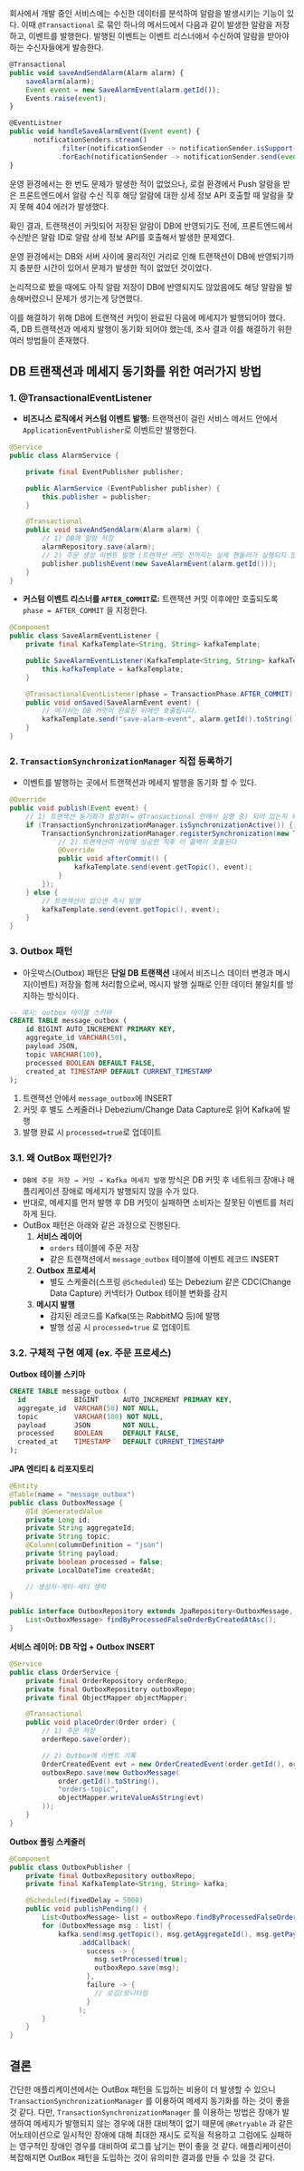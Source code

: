 회사에서 개발 중인 서비스에는 수신한 데이터를 분석하여 알람을 발생시키는 기능이 있다. 이때 `@Transactional` 로 묶인 하나의 메서드에서 다음과 같이 발생한 알람을 저장하고, 이벤트를 발행한다. 발행된 이벤트는 이벤트 리스너에서 수신하여 알람을 받아야하는 수신자들에게 발송한다.

```jsx
@Transactional
public void saveAndSendAlarm(Alarm alarm) {
	saveAlarm(alarm);
	Event event = new SaveAlarmEvent(alarm.getId());
	Events.raise(event);
}

@EventListner
public void handleSaveAlarmEvent(Event event) {
      notificationSenders.stream()
            .filter(notificationSender -> notificationSender.isSupport(event))
            .forEach(notificationSender -> notificationSender.send(event));
}
```

운영 환경에서는 한 번도 문제가 발생한 적이 없었으나, 로컬 환경에서 Push 알람을 받은 프론트엔드에서 알람 수신 직후 해당 알람에 대한 상세 정보 API 호출할 때 알람을 찾지 못해 404 에러가 발생했다.

확인 결과, 트랜잭션이 커밋되어 저장된 알람이 DB에 반영되기도 전에, 프론트엔드에서 수신받은 알람 ID로 알람 상세 정보 API를 호출해서 발생한 문제였다.

운영 환경에서는 DB와 서버 사이에 물리적인 거리로 인해 트랜잭션이 DB에 반영되기까지 충분한 시간이 있어서 문제가 발생한 적이 없었던 것이었다.

논리적으로 봤을 때에도 아직 알람 저장이 DB에 반영되지도 않았음에도 해당 알람을 발송해버렸으니 문제가 생기는게 당연했다.

이를 해결하기 위해 DB에 트랜잭션 커밋이 완료된 다음에 메세지가 발행되어야 했다. 즉, DB 트랜잭션과 메세지 발행이 동기화 되어야 했는데, 조사 결과 이를 해결하기 위한 여러 방법들이 존재했다.

## DB 트랜잭션과 메세지 동기화를 위한 여러가지 방법

### 1. @TransactionalEventListener

- **비즈니스 로직에서 커스텀 이벤트 발행:** 트랜잭션이 걸린 서비스 메서드 안에서 `ApplicationEventPublisher`로 이벤트만 발행한다.

```java
@Service
public class AlarmService {

    private final EventPublisher publisher;

    public AlarmService (EventPublisher publisher) {
        this.publisher = publisher;
    }

    @Transactional
    public void saveAndSendAlarm(Alarm alarm) {
        // 1) DB에 알람 저장
        alarmRepository.save(alarm);
        // 2) 주문 생성 이벤트 발행 (트랜잭션 커밋 전까지는 실제 핸들러가 실행되지 않음)
        publisher.publishEvent(new SaveAlarmEvent(alarm.getId()));
    }
}

```

- **커스텀 이벤트 리스너를 `AFTER_COMMIT`로:** 트랜잭션 커밋 이후에만 호출되도록 `phase = AFTER_COMMIT` 을 지정한다.

```java
@Component
public class SaveAlarmEventListener {
    private final KafkaTemplate<String, String> kafkaTemplate;

    public SaveAlarmEventListener(KafkaTemplate<String, String> kafkaTemplate) {
        this.kafkaTemplate = kafkaTemplate;
    }

    @TransactionalEventListener(phase = TransactionPhase.AFTER_COMMIT)
    public void onSaved(SaveAlarmEvent event) {
        // 여기서는 DB 커밋이 완료된 뒤에만 호출됩니다.
        kafkaTemplate.send("save-alarm-event", alarm.getId().toString());
    }
}

```

### 2. `TransactionSynchronizationManager` 직접 등록하기

- 이벤트를 발행하는 곳에서 트랜잭션과 메세지 발행을 동기화 할 수 있다.

```java
@Override
public void publish(Event event) {
    // 1) 트랜잭션 동기화가 활성화(= @Transactional 안에서 실행 중) 되어 있는지 확인
    if (TransactionSynchronizationManager.isSynchronizationActive()) {
        TransactionSynchronizationManager.registerSynchronization(new TransactionSynchronization() {
            // 2) 트랜잭션이 커밋에 성공한 직후 이 콜백이 호출된다
            @Override
            public void afterCommit() {
                kafkaTemplate.send(event.getTopic(), event);
            }
        });
    } else {
        // 트랜잭션이 없으면 즉시 발행
        kafkaTemplate.send(event.getTopic(), event);
    }
}
```

### 3. Outbox 패턴

- 아웃박스(Outbox) 패턴은 **단일 DB 트랜잭션** 내에서 비즈니스 데이터 변경과 메시지(이벤트) 저장을 함께 처리함으로써, 메시지 발행 실패로 인한 데이터 불일치를 방지하는 방식이다.

```sql
-- 예시: outbox 테이블 스키마
CREATE TABLE message_outbox (
    id BIGINT AUTO_INCREMENT PRIMARY KEY,
    aggregate_id VARCHAR(50),
    payload JSON,
    topic VARCHAR(100),
    processed BOOLEAN DEFAULT FALSE,
    created_at TIMESTAMP DEFAULT CURRENT_TIMESTAMP
);
```

1. 트랜잭션 안에서 `message_outbox`에 INSERT
2. 커밋 후 별도 스케줄러나 Debezium/Change Data Capture로 읽어 Kafka에 발행
3. 발행 완료 시 `processed=true`로 업데이트

### **3.1. 왜 OutBox 패턴인가?**

- `DB에 주문 저장 → 커밋 → Kafka 메세지 발행` 방식은 DB 커밋 후 네트워크 장애나 애플리케이션 장애로 메세지가 발행되지 않을 수가 있다.
- 반대로, 메세지를 먼저 발행 후 DB 커밋이 실패하면 소비자는 잘못된 이벤트를 처리하게 된다.
- OutBox 패턴은 아래와 같은 과정으로 진행된다.
    1. **서비스 레이어**
        - `orders` 테이블에 주문 저장
        - 같은 트랜잭션에서 `message_outbox` 테이블에 이벤트 레코드 INSERT
    2. **Outbox 프로세서**
        - 별도 스케줄러(스프링 `@Scheduled`) 또는 Debezium 같은 CDC(Change Data Capture) 커넥터가 Outbox 테이블 변화를 감지
    3. **메시지 발행**
        - 감지된 레코드를 Kafka(또는 RabbitMQ 등)에 발행
        - 발행 성공 시 `processed=true` 로 업데이트

### 3.2. 구체적 구현 예제 (ex. 주문 프로세스)

**Outbox 테이블 스키마**

```sql
CREATE TABLE message_outbox (
  id            BIGINT      AUTO_INCREMENT PRIMARY KEY,
  aggregate_id  VARCHAR(50) NOT NULL,
  topic         VARCHAR(100) NOT NULL,
  payload       JSON        NOT NULL,
  processed     BOOLEAN     DEFAULT FALSE,
  created_at    TIMESTAMP   DEFAULT CURRENT_TIMESTAMP
);
```

**JPA 엔티티 & 리포지토리**

```java
@Entity
@Table(name = "message_outbox")
public class OutboxMessage {
    @Id @GeneratedValue
    private Long id;
    private String aggregateId;
    private String topic;
    @Column(columnDefinition = "json")
    private String payload;
    private boolean processed = false;
    private LocalDateTime createdAt;

    // 생성자·게터·세터 생략
}

public interface OutboxRepository extends JpaRepository<OutboxMessage, Long> {
    List<OutboxMessage> findByProcessedFalseOrderByCreatedAtAsc();
}
```

**서비스 레이어: DB 작업 + Outbox INSERT**

```java
@Service
public class OrderService {
    private final OrderRepository orderRepo;
    private final OutboxRepository outboxRepo;
    private final ObjectMapper objectMapper;

    @Transactional
    public void placeOrder(Order order) {
        // 1) 주문 저장
        orderRepo.save(order);

        // 2) Outbox에 이벤트 기록
        OrderCreatedEvent evt = new OrderCreatedEvent(order.getId(), order.getTotal());
        outboxRepo.save(new OutboxMessage(
            order.getId().toString(),
            "orders-topic",
            objectMapper.writeValueAsString(evt)
        ));
    }
}
```

**Outbox 폴링 스케줄러**

```java
@Component
public class OutboxPublisher {
    private final OutboxRepository outboxRepo;
    private final KafkaTemplate<String, String> kafka;

    @Scheduled(fixedDelay = 5000)
    public void publishPending() {
        List<OutboxMessage> list = outboxRepo.findByProcessedFalseOrderByCreatedAtAsc();
        for (OutboxMessage msg : list) {
            kafka.send(msg.getTopic(), msg.getAggregateId(), msg.getPayload())
                 .addCallback(
                   success -> {
                     msg.setProcessed(true);
                     outboxRepo.save(msg);
                   },
                   failure -> {
                     // 로깅/모니터링
                   }
                 );
        }
    }
}
```

## 결론

간단한 애플리케이션에서는 OutBox 패턴을 도입하는 비용이 더 발생할 수 있으니 `TransactionSynchronizationManager` 를 이용하여 메세지 동기화를 하는 것이 좋을 것 같다. 다만, `TransactionSynchronizationManager` 를 이용하는 방법은 장애가 발생하여 메세지가 발행되지 않는 경우에 대한 대비책이 없기 때문에 `@Retryable` 과 같은 어노테이션으로 일시적인 장애에 대해 최대한 재시도 로직을 적용하고 그럼에도 실패하는 영구적인 장애인 경우를 대비하여 로그를 남기는 편이 좋을 것 같다. 애플리케이션이 복잡해지면 OutBox 패턴을 도입하는 것이 유의미한 결과를 만들 수 있을 것 같다.